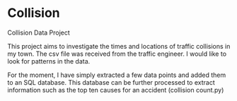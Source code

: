 # Collision
Collision Data Project

This project aims to investigate the times and locations of traffic collisions in my town.
The csv file was received from the traffic engineer. I would like to look for patterns in the data.

For the moment, I have simply extracted a few data points and added them to an SQL database. This database
can be further processed to extract information such as the top ten causes for an accident (collision count.py)
